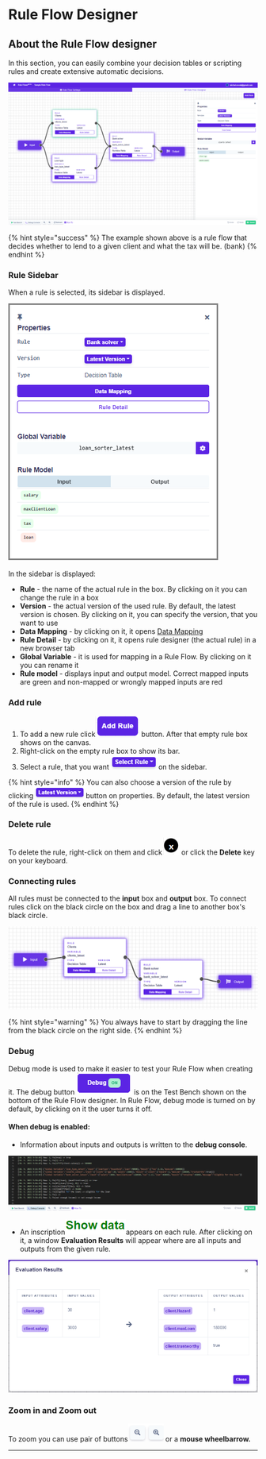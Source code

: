 # Rule Flow Designer

## About the Rule Flow designer

In this section, you can easily combine your decision tables or scripting rules and create extensive automatic decisions.

![](../.gitbook/assets/RuleFlowIntroduction.PNG)

{% hint style="success" %}
The example shown above is a rule flow that decides whether to lend to a given client and what the tax will be. (bank)
{% endhint %}

### Rule Sidebar

When a rule is selected, its sidebar is displayed.

![](<../.gitbook/assets/sidebarRF (1).PNG>)

In the sidebar is displayed:

* **Rule** - the name of the actual rule in the box. By clicking on it you can change the rule in a box
* **Version** - the actual version of the used rule. By default, the latest version is chosen. By clicking on it, you can specify the version, that you want to use
* **Data Mapping** - by clicking on it, it opens [Data Mapping](mapping.md)
* **Rule Detail** - by clicking on it, it opens rule designer (the actual rule) in a new browser tab
* **Global Variable** - it is used for mapping in a Rule Flow. By clicking on it you can rename it
* **Rule model** - displays input and output model. Correct mapped inputs are green and non-mapped or wrongly mapped inputs are red

### Add rule

1. To add a new rule click![](../.gitbook/assets/addRule.PNG) button. After that empty rule box shows on the canvas.
2. Right-click on the empty rule box to show its bar.
3. Select a rule, that you want ![](../.gitbook/assets/selectRule.PNG)on the sidebar.

{% hint style="info" %}
You can also choose a version of the rule by clicking![](../.gitbook/assets/version.PNG)button on properties. By default, the latest version of the rule is used.
{% endhint %}

### Delete rule

To delete the rule, right-click on them and click![](../.gitbook/assets/esc.PNG) or click the **Delete** key on your keyboard.

### Connecting rules

All rules must be connected to the **input** box and **output** box. To connect rules click on the black circle on the box and drag a line to another box's black circle.

![](../.gitbook/assets/ruleFlowConnecting.PNG)

{% hint style="warning" %}
You always have to start by dragging the line from the black circle on the right side.
{% endhint %}

### Debug

Debug mode is used to make it easier to test your Rule Flow when creating it. The debug button ![](../.gitbook/assets/debugOn.png.png) is on the Test Bench shown on the bottom of the Rule Flow designer. In Rule Flow, debug mode is turned on by default, by clicking on it the user turns it off.

#### When debug is enabled:

* Information about inputs and outputs is written to the **debug console**.

![](../.gitbook/assets/debugConsole.PNG)

* An inscription![](../.gitbook/assets/showData2.PNG)appears on each rule. After clicking on it, a window **Evaluation Results** will appear where are all inputs and outputs from the given rule.

![](../.gitbook/assets/evalutionResults.PNG)

### Zoom in and Zoom out

To zoom you can use pair of buttons![](../.gitbook/assets/zoom.PNG) or a **mouse wheelbarrow.**

***
